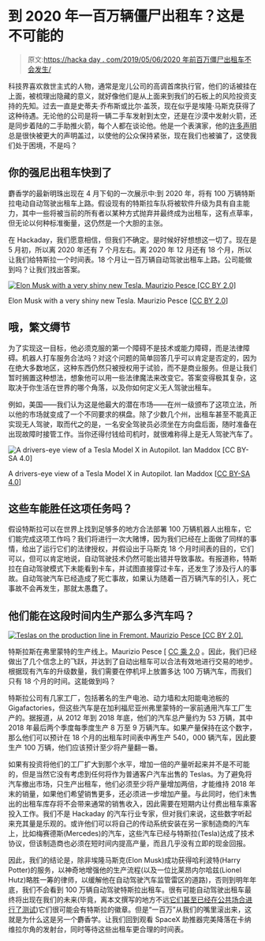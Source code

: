 # 到 2020 年一百万辆僵尸出租车？这是不可能的

> 原文:[https://hacka day . com/2019/05/06/2020 年前百万僵尸出租车不会发生/](https://hackaday.com/2019/05/06/a-million-zombie-taxis-by-2020-its-not-going-to-happen/)

科技界喜欢救世主式的人物，通常是宠儿公司的高调首席执行官，他们的话被挂在上面，被梳理出隐藏的意义，就好像他们是从上面来到我们的石板上的风险投资支持的先知。过去一直是史蒂夫·乔布斯或比尔·盖茨，现在似乎是埃隆·马斯克获得了这种待遇。无论他的公司是将一辆二手车发射到太空，还是在沙漠中发射火箭，还是同步着陆的二手助推火箭，每个人都在谈论他。他是一个表演家，他的[许多声明](https://www.bloomberg.com/features/elon-musk-goals/)总是很快被更大的声明盖过，以使他的公众保持紧张，现在我们也被骗了，这使我们处于困境，不是吗？

## 你的强尼出租车快到了

麝香学的最新明珠出现在 4 月下旬的一次展示中:到 2020 年，将有 100 万辆特斯拉电动自动驾驶出租车上路。假设现有的特斯拉车队将被软件升级为具有自主能力，其中一些将被当前的所有者以某种方式抛弃并最终成为出租车，这有点草率，但无论以何种标准衡量，这仍然是一个大胆的主张。

在 Hackaday，我们愿意相信，但我们不确定。是时候好好想想这一切了。现在是 5 月初，所以离 2020 年还有 7 个月左右。离 2020 年 12 月还有 18 个月，所以让我们给特斯拉一个时间表。18 个月让一百万辆自动驾驶出租车上路。公司能做到吗？让我们找出答案。

[![Elon Musk with a very shiny new Tesla. Maurizio Pesce [CC BY 2.0]](../Images/4fd65c1ec8afef5f3dcda733bd74b964.png)](https://hackaday.com/wp-content/uploads/2019/04/Elon_Musk_Tesla_Factory_Fremont_CA_USA_8765031426.jpg)

Elon Musk with a very shiny new Tesla. Maurizio Pesce [[CC BY 2.0](https://commons.wikimedia.org/wiki/File:Elon_Musk,_Tesla_Factory,_Fremont_(CA,_USA)_(8765031426).jpg)]

## 哦，繁文缛节

为了实现这一目标，他必须克服的第一个障碍不是技术或能力障碍，而是法律障碍。机器人打车服务合法吗？对这个问题的简单回答几乎可以肯定是否定的，因为在绝大多数地区，这种东西仍然只被授权用于试验，而不是商业服务。但是让我们暂时搁置这种想法，想象他可以用一些法律魔法来改变它。答案变得极其复杂，这取决于你生活在世界的哪个角落，以及你如何定义无人驾驶出租车。

例如，美国——我们认为这是他最大的潜在市场——在州一级颁布了这项立法，所以他的市场就变成了一个不同要求的棋盘。除了少数几个州，出租车甚至不能真正实现无人驾驶，取而代之的是，一名安全驾驶员必须坐在方向盘后面，随时准备在出现故障时接管工作。当你还得付钱给司机时，就很难称得上是无人驾驶汽车了。

![A drivers-eye view of a Tesla Model X in Autopilot. Ian Maddox [CC BY-SA 4.0]](../Images/7f1a6d56c5a54cfe77d6b78dbda4365a.png)

A drivers-eye view of a Tesla Model X in Autopilot. Ian Maddox [[CC BY-SA 4.0](https://commons.wikimedia.org/wiki/File:Tesla_Autopilot_Engaged_in_Model_X.jpg)]

## 这些车能胜任这项任务吗？

假设特斯拉可以在世界上找到足够多的地方合法部署 100 万辆机器人出租车，它们能完成这项工作吗？我们将进行一次大赌博，因为我们已经在上面做了同样的事情，给出了运行它们的法律授权，并假设出于马斯克 18 个月时间表的目的，它们可以，但可以肯定地说，自动驾驶技术仍然可能出错并导致事故。有报道称，特斯拉在自动驾驶模式下未能看到卡车，并试图直接穿过卡车，还发生了涉及行人的事故。自动驾驶汽车已经造成了死亡事故，如果认为随着一百万辆汽车的引入，死亡事故不会再发生，那就太愚蠢了。

## 他们能在这段时间内生产那么多汽车吗？

[![Teslas on the production line in Fremont. Maurizio Pesce [CC BY 2.0].](../Images/c9be7f1a648f2211296979993872e879.png)](https://hackaday.com/wp-content/uploads/2019/04/Tesla_Factory_Fremont_CA_USA_8763129679.jpg) 

特斯拉斯在弗里蒙特的生产线上。Maurizio Pesce [ [CC 乘 2.0](https://commons.wikimedia.org/wiki/File:Tesla_Factory,_Fremont_(CA,_USA)_(8763129679).jpg) 。因此，我们已经做出了几个信念上的飞跃，并达到了自动出租车可以合法有效地进行交易的地步。根据现有汽车的升级数量，我们需要在停机坪上放置多达 100 万辆汽车，而我们只有 18 个月的时间。这能做到吗？

特斯拉公司有几家工厂，包括著名的生产电池、动力墙和太阳能电池板的 Gigafactories，但这些汽车是在加利福尼亚州弗里蒙特的一家前通用汽车工厂生产的。据报道，从 2012 年到 2018 年底，他们的汽车总产量约为 53 万辆，其中 2018 年最后两个季度每季度生产 8 万至 9 万辆汽车。如果产量保持在这个数字，那么他们可以预计在 18 个月的出租车时间表中再生产 540，000 辆汽车，因此要生产 100 万辆，他们应该预计至少将产量翻一番。

如果有投资将他们的工厂扩大到那个水平，增加一倍的产量听起来并不是不可能的，但是当然它没有考虑到任何将作为普通客户汽车出售的 Teslas。为了避免将汽车撤出市场，只生产出租车，他们必须至少将产量增加两倍，才能维持 2018 年末的销量，如果他们希望销售更多，还必须进一步增加产量。与此同时，他们未售出的出租车库存将不会带来通常的销售收入，因此需要在短期内让付费出租车乘客投入工作。我们不是 Hackaday 的汽车行业专家，但对我们来说，这些数字听起来充其量是乐观的。或许他们可以将自己的传动系统安装在另一家制造商的汽车上，比如梅赛德斯(Mercedes)的汽车，这些汽车已经与特斯拉(Tesla)达成了技术协议，但该制造商也必须在短时间内提高产量，而且几乎没有立即的现金回报。

因此，我们的结论是，除非埃隆马斯克(Elon Musk)成功获得哈利波特(Harry Potter)的服务，以神奇地增强他的生产流程(以及一位比莱昂内尔哈兹(Lionel Hutz)略胜一筹的律师，以缓解他在自动驾驶汽车监管雷区的道路)，否则到明年年底，我们不会看到 100 万辆自动驾驶特斯拉出租车。很有可能自动驾驶出租车最终将出现在我们的未来(毕竟，离本文撰写的地方不远[它们甚至已经在公共场合进行了测试](https://www.miltonkeynes.co.uk/news/self-driving-pod-trials-officially-underway-in-milton-keynes-1-8423883))它们很可能会有特斯拉的徽章。但是“一百万”从我们的嘴里滚出来，这就是为什么这是另一个麝香学。让我们回到观看 SpaceX 助推器完美降落在卡纳维拉尔角的发射台，同时等待这些出租车更合理的时间表。